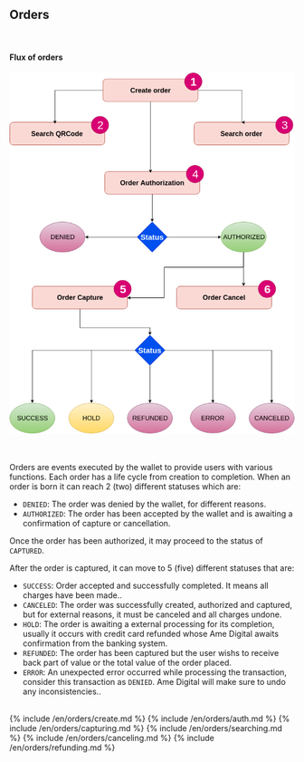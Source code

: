 <section id="ordens">
  <h2>
    Orders
  </h2>
  <br />
  <h4>Flux of orders</h4>
  <img class="img-fluid" src="/assets/imgs/fluxo_ordem_en_us.png" />
  <br />
  <br />
  <br />
  <p>
    Orders are events executed by the wallet to provide users with
    various functions. Each order has a life cycle from creation to
    completion. When an order is born it can reach 2 (two) different
    statuses which are:
  </p>

  <ul>
    <li>
      <code>DENIED</code>: The order was denied by the wallet, for
      different reasons.
    </li>
    <li>
      <code>AUTHORIZED</code>: The order has been accepted by the
      wallet and is awaiting a confirmation of capture or
      cancellation.
    </li>
  </ul>

  <p>
    Once the order has been authorized, it may proceed to the status
    of <code>CAPTURED</code>.
  </p>
  <p>
    After the order is captured, it can move to 5 (five) different
    statuses that are:
  </p>

  <ul>
    <li>
      <code>SUCCESS</code>: Order accepted and successfully
      completed. It means all charges have been made..
    </li>
    <li>
      <code>CANCELED</code>: The order was successfully created,
      authorized and captured, but for external reasons, it must be
      canceled and all charges undone.
    </li>
    <li>
      <code>HOLD</code>: The order is awaiting a external processing
      for its completion, usually it occurs with credit card
      refunded whose Ame Digital awaits confirmation from the
      banking system.
    </li>
    <li>
      <code>REFUNDED</code>: The order has been captured but the
      user wishs to receive back part of value or the total value of
      the order placed.
    </li>
    <li>
      <code>ERROR</code>: An unexpected error occurred while
      processing the transaction, consider this transaction as
      <code>DENIED</code>. Ame Digital will make sure to undo any
      inconsistencies..
    </li>
  </ul>
  <br />
  {% include /en/orders/create.md %}
  {% include /en/orders/auth.md %}
  {% include /en/orders/capturing.md %}
  {% include /en/orders/searching.md %}
  {% include /en/orders/canceling.md %}
  {% include /en/orders/refunding.md %}
</section>
<br />
<br />